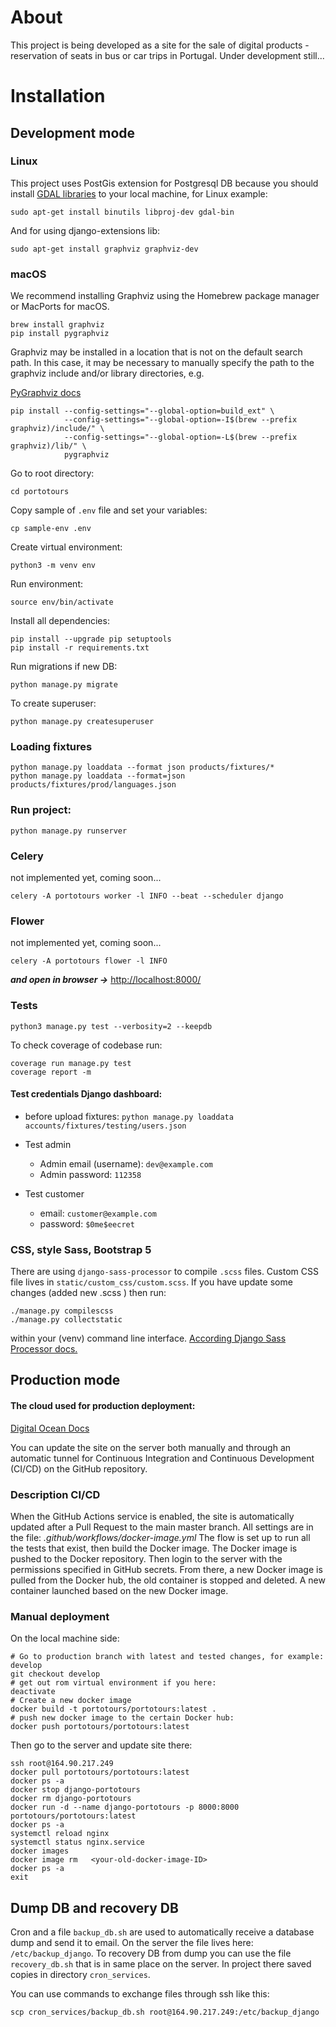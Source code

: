 # About

This project is being developed as a site for the sale of digital products - reservation of seats in bus or car trips in Portugal.
Under development still...

# Installation

## Development mode
### Linux
This project uses PostGis extension for Postgresql DB because you should install
[GDAL libraries](https://docs.djangoproject.com/en/5.0/ref/contrib/gis/gdal/) to your local machine, for Linux example:
```
sudo apt-get install binutils libproj-dev gdal-bin
```

And for using django-extensions lib:
```
sudo apt-get install graphviz graphviz-dev
```

### macOS
We recommend installing Graphviz using the Homebrew package manager or MacPorts for macOS.

```
brew install graphviz
pip install pygraphviz
```
Graphviz may be installed in a location that is not on the default search path. In this case, it may be necessary to manually specify 
the path to the graphviz include and/or library directories, e.g.

[PyGraphviz docs](https://pygraphviz.github.io/documentation/stable/install.html)
```
pip install --config-settings="--global-option=build_ext" \
            --config-settings="--global-option=-I$(brew --prefix graphviz)/include/" \
            --config-settings="--global-option=-L$(brew --prefix graphviz)/lib/" \
            pygraphviz
```

Go to root directory:
```
cd portotours
```

Copy sample of `.env` file and set your variables:
```
cp sample-env .env
```

Create virtual environment:
```
python3 -m venv env
```

Run environment: 
```
source env/bin/activate
```

Install all dependencies:
```
pip install --upgrade pip setuptools
pip install -r requirements.txt
```
Run migrations if new DB:
```
python manage.py migrate
```

To create superuser:
```
python manage.py createsuperuser
```
### Loading fixtures
```
python manage.py loaddata --format json products/fixtures/*
python manage.py loaddata --format=json products/fixtures/prod/languages.json
```

### Run project:
```
python manage.py runserver
```

### Celery

not implemented yet, coming soon...
```
celery -A portotours worker -l INFO --beat --scheduler django
```
### Flower
not implemented yet, coming soon...
```
celery -A portotours flower -l INFO
```


***and open in browser ->*** [http://localhost:8000/](http://localhost:8000/)

### Tests
```
python3 manage.py test --verbosity=2 --keepdb
```
To check coverage of codebase run:
```
coverage run manage.py test
coverage report -m
```
#### Test credentials Django dashboard:
- before upload fixtures: `python manage.py loaddata accounts/fixtures/testing/users.json`

- Test admin
  - Admin email (username): `dev@example.com`
  - Admin password: `112358`

- Test customer
  - email: `customer@example.com`
  - password: `$0me$eecret`
  
### CSS, style Sass, Bootstrap 5
There are using `django-sass-processor` to compile `.scss` files.
Custom CSS file lives in `static/custom_css/custom.scss`.
If you have update some changes (added new .scss ) then run:
```
./manage.py compilescss
./manage.py collectstatic
```
within your (venv) command line interface.
[According Django Sass Processor docs.](https://github.com/jrief/django-sass-processor)

## Production mode

#### The cloud used for production deployment: 
[Digital Ocean Docs](https://docs.digitalocean.com/products/)

You can update the site on the server both manually and through an automatic tunnel for Continuous Integration and 
Continuous Development (CI/CD) on the GitHub repository.
### Description CI/CD
When the GitHub Actions service is enabled, the site is automatically updated after a Pull Request to the main master branch. 
All settings are in the file:
*.github/workflows/docker-image.yml*
The flow is set up to run all the tests that exist, then build the Docker image.
The Docker image is pushed to the Docker repository.
Then login to the server with the permissions specified in GitHub secrets. 
From there, a new Docker image is pulled from the Docker hub, the old container is stopped and deleted. 
A new container launched based on the new Docker image.
### Manual deployment
On the local machine side:

```
# Go to production branch with latest and tested changes, for example: develop
git checkout develop
# get out rom virtual environment if you here:
deactivate 
# Create a new docker image
docker build -t portotours/portotours:latest .
# push new docker image to the certain Docker hub:
docker push portotours/portotours:latest
```

Then go to the server and update site there:
```
ssh root@164.90.217.249
docker pull portotours/portotours:latest
docker ps -a
docker stop django-portotours 
docker rm django-portotours 
docker run -d --name django-portotours -p 8000:8000 portotours/portotours:latest 
docker ps -a
systemctl reload nginx
systemctl status nginx.service 
docker images
docker image rm   <your-old-docker-image-ID> 
docker ps -a
exit
```

## Dump DB and recovery DB
Cron and a file `backup_db.sh` are used to automatically receive a database dump and send it to email. On the server the file lives here: `/etc/backup_django`.
To recovery DB from dump you can use the file `recovery_db.sh` that is in same place on the server.
In project there saved copies in directory `cron_services`.

You can use commands to exchange files through ssh like this:
```
scp cron_services/backup_db.sh root@164.90.217.249:/etc/backup_django
```
